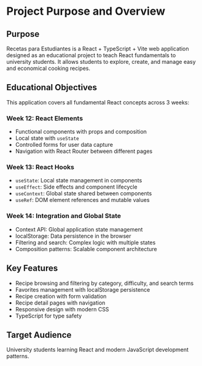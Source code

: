 # Project Purpose and Overview

## Purpose
Recetas para Estudiantes is a React + TypeScript + Vite web application designed as an educational project to teach React fundamentals to university students. It allows students to explore, create, and manage easy and economical cooking recipes.

## Educational Objectives
This application covers all fundamental React concepts across 3 weeks:

### Week 12: React Elements
- Functional components with props and composition
- Local state with `useState`
- Controlled forms for user data capture
- Navigation with React Router between different pages

### Week 13: React Hooks
- `useState`: Local state management in components
- `useEffect`: Side effects and component lifecycle
- `useContext`: Global state shared between components
- `useRef`: DOM element references and mutable values

### Week 14: Integration and Global State
- Context API: Global application state management
- localStorage: Data persistence in the browser
- Filtering and search: Complex logic with multiple states
- Composition patterns: Scalable component architecture

## Key Features
- Recipe browsing and filtering by category, difficulty, and search terms
- Favorites management with localStorage persistence
- Recipe creation with form validation
- Recipe detail pages with navigation
- Responsive design with modern CSS
- TypeScript for type safety

## Target Audience
University students learning React and modern JavaScript development patterns.